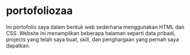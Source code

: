 # portofoliozaa
Ini portofolio saya dalam bentuk web sederhana menggunakan HTML dan CSS. Website ini menampilkan beberapa halaman seperti data pribadi, projects yang telah saya buat, skill, dan penghargaan yang pernah saya dapatkan.
